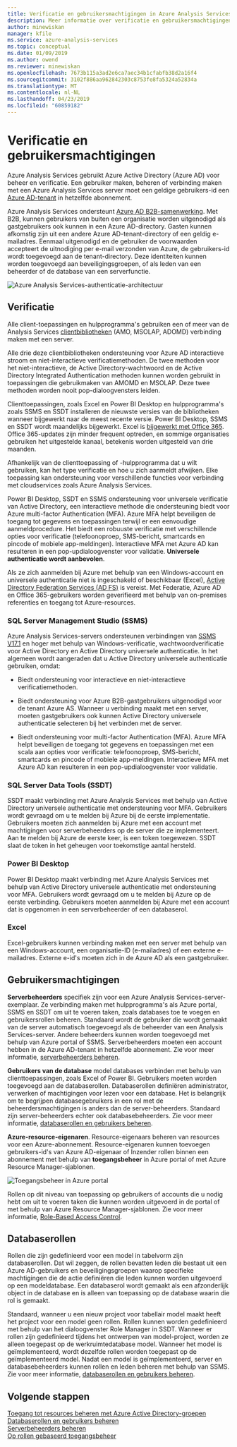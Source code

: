 ```yaml
---
title: Verificatie en gebruikersmachtigingen in Azure Analysis Services | Microsoft Docs
description: Meer informatie over verificatie en gebruikersmachtigingen in Azure Analysis Services.
author: minewiskan
manager: kfile
ms.service: azure-analysis-services
ms.topic: conceptual
ms.date: 01/09/2019
ms.author: owend
ms.reviewer: minewiskan
ms.openlocfilehash: 7673b115a3ad2e6ca7aec34b1cfabfb38d2a16f4
ms.sourcegitcommit: 3102f886aa962842303c8753fe8fa5324a52834a
ms.translationtype: MT
ms.contentlocale: nl-NL
ms.lasthandoff: 04/23/2019
ms.locfileid: "60859182"
---
```

# <a name="authentication-and-user-permissions"></a>Verificatie en gebruikersmachtigingen

Azure Analysis Services gebruikt Azure Active Directory (Azure AD) voor beheer en verificatie. Een gebruiker maken, beheren of verbinding maken met een Azure Analysis Services server moet een geldige gebruikers-id een [Azure AD-tenant](../active-directory/fundamentals/active-directory-administer.md) in hetzelfde abonnement.

Azure Analysis Services ondersteunt [Azure AD B2B-samenwerking](../active-directory/active-directory-b2b-what-is-azure-ad-b2b.md). Met B2B, kunnen gebruikers van buiten een organisatie worden uitgenodigd als gastgebruikers ook kunnen in een Azure AD-directory. Gasten kunnen afkomstig zijn uit een andere Azure AD-tenant-directory of een geldig e-mailadres. Eenmaal uitgenodigd en de gebruiker de voorwaarden accepteert de uitnodiging per e-mail verzonden van Azure, de gebruikers-id wordt toegevoegd aan de tenant-directory. Deze identiteiten kunnen worden toegevoegd aan beveiligingsgroepen, of als leden van een beheerder of de database van een serverfunctie.

![Azure Analysis Services-authenticatie-architectuur](./media/analysis-services-manage-users/aas-manage-users-arch.png)

## <a name="authentication"></a>Verificatie

Alle client-toepassingen en hulpprogramma's gebruiken een of meer van de Analysis Services [clientbibliotheken](analysis-services-data-providers.md) (AMO, MSOLAP, ADOMD) verbinding maken met een server. 

Alle drie deze clientbibliotheken ondersteuning voor Azure AD interactieve stroom en niet-interactieve verificatiemethoden. De twee methoden voor het niet-interactieve, de Active Directory-wachtwoord en de Active Directory Integrated Authentication methoden kunnen worden gebruikt in toepassingen die gebruikmaken van AMOMD en MSOLAP. Deze twee methoden worden nooit pop-dialoogvensters leiden.

Clienttoepassingen, zoals Excel en Power BI Desktop en hulpprogramma's zoals SSMS en SSDT installeren de nieuwste versies van de bibliotheken wanneer bijgewerkt naar de meest recente versie. Power BI Desktop, SSMS en SSDT wordt maandelijks bijgewerkt. Excel is [bijgewerkt met Office 365](https://support.office.com/article/When-do-I-get-the-newest-features-in-Office-2016-for-Office-365-da36192c-58b9-4bc9-8d51-bb6eed468516). Office 365-updates zijn minder frequent optreden, en sommige organisaties gebruiken het uitgestelde kanaal, betekenis worden uitgesteld van drie maanden.

Afhankelijk van de clienttoepassing of -hulpprogramma dat u wilt gebruiken, kan het type verificatie en hoe u zich aanmeldt afwijken. Elke toepassing kan ondersteuning voor verschillende functies voor verbinding met cloudservices zoals Azure Analysis Services.

Power BI Desktop, SSDT en SSMS ondersteuning voor universele verificatie van Active Directory, een interactieve methode die ondersteuning biedt voor Azure multi-factor Authentication (MFA). Azure MFA helpt beveiligen de toegang tot gegevens en toepassingen terwijl er een eenvoudige aanmeldprocedure. Het biedt een robuuste verificatie met verschillende opties voor verificatie (telefoonoproep, SMS-bericht, smartcards en pincode of mobiele app-meldingen). Interactieve MFA met Azure AD kan resulteren in een pop-updialoogvenster voor validatie. **Universele authenticatie wordt aanbevolen**.

Als ze zich aanmelden bij Azure met behulp van een Windows-account en universele authenticatie niet is ingeschakeld of beschikbaar (Excel), [Active Directory Federation Services (AD FS)](../active-directory/hybrid/how-to-connect-fed-azure-adfs.md) is vereist. Met Federatie, Azure AD en Office 365-gebruikers worden geverifieerd met behulp van on-premises referenties en toegang tot Azure-resources.

### <a name="sql-server-management-studio-ssms"></a>SQL Server Management Studio (SSMS)

Azure Analysis Services-servers ondersteunen verbindingen van [SSMS V17.1](https://docs.microsoft.com/sql/ssms/download-sql-server-management-studio-ssms) en hoger met behulp van Windows-verificatie, wachtwoordverificatie voor Active Directory en Active Directory universele authenticatie. In het algemeen wordt aangeraden dat u Active Directory universele authenticatie gebruiken, omdat:

*  Biedt ondersteuning voor interactieve en niet-interactieve verificatiemethoden.

*  Biedt ondersteuning voor Azure B2B-gastgebruikers uitgenodigd voor de tenant Azure AS. Wanneer u verbinding maakt met een server, moeten gastgebruikers ook kunnen Active Directory universele authenticatie selecteren bij het verbinden met de server.

*  Biedt ondersteuning voor multi-factor Authentication (MFA). Azure MFA helpt beveiligen de toegang tot gegevens en toepassingen met een scala aan opties voor verificatie: telefoonoproep, SMS-bericht, smartcards en pincode of mobiele app-meldingen. Interactieve MFA met Azure AD kan resulteren in een pop-updialoogvenster voor validatie.

### <a name="sql-server-data-tools-ssdt"></a>SQL Server Data Tools (SSDT)

SSDT maakt verbinding met Azure Analysis Services met behulp van Active Directory universele authenticatie met ondersteuning voor MFA. Gebruikers wordt gevraagd om u te melden bij Azure bij de eerste implementatie. Gebruikers moeten zich aanmelden bij Azure met een account met machtigingen voor serverbeheerders op de server die ze implementeert. Aan te melden bij Azure de eerste keer, is een token toegewezen. SSDT slaat de token in het geheugen voor toekomstige aantal hersteld.

### <a name="power-bi-desktop"></a>Power BI Desktop

Power BI Desktop maakt verbinding met Azure Analysis Services met behulp van Active Directory universele authenticatie met ondersteuning voor MFA. Gebruikers wordt gevraagd om u te melden bij Azure op de eerste verbinding. Gebruikers moeten aanmelden bij Azure met een account dat is opgenomen in een serverbeheerder of een databaserol.

### <a name="excel"></a>Excel

Excel-gebruikers kunnen verbinding maken met een server met behulp van een Windows-account, een organisatie-ID (e-mailadres) of een externe e-mailadres. Externe e-id's moeten zich in de Azure AD als een gastgebruiker.

## <a name="user-permissions"></a>Gebruikersmachtigingen

**Serverbeheerders** specifiek zijn voor een Azure Analysis Services-server-exemplaar. Ze verbinding maken met hulpprogramma's als Azure portal, SSMS en SSDT om uit te voeren taken, zoals databases toe te voegen en gebruikersrollen beheren. Standaard wordt de gebruiker die wordt gemaakt van de server automatisch toegevoegd als de beheerder van een Analysis Services-server. Andere beheerders kunnen worden toegevoegd met behulp van Azure portal of SSMS. Serverbeheerders moeten een account hebben in de Azure AD-tenant in hetzelfde abonnement. Zie voor meer informatie, [serverbeheerders beheren](analysis-services-server-admins.md). 

**Gebruikers van de database** model databases verbinden met behulp van clienttoepassingen, zoals Excel of Power BI. Gebruikers moeten worden toegevoegd aan de databaserollen. Databaserollen definiëren administrator, verwerken of machtigingen voor lezen voor een database. Het is belangrijk om te begrijpen databasegebruikers in een rol met de beheerdersmachtigingen is anders dan de server-beheerders. Standaard zijn server-beheerders echter ook databasebeheerders. Zie voor meer informatie, [databaserollen en gebruikers beheren](analysis-services-database-users.md).

**Azure-resource-eigenaren**. Resource-eigenaars beheren van resources voor een Azure-abonnement. Resource-eigenaren kunnen toevoegen gebruikers-id's van Azure AD-eigenaar of Inzender rollen binnen een abonnement met behulp van **toegangsbeheer** in Azure portal of met Azure Resource Manager-sjablonen. 

![Toegangsbeheer in Azure portal](./media/analysis-services-manage-users/aas-manage-users-rbac.png)

Rollen op dit niveau van toepassing op gebruikers of accounts die u nodig hebt om uit te voeren taken die kunnen worden uitgevoerd in de portal of met behulp van Azure Resource Manager-sjablonen. Zie voor meer informatie, [Role-Based Access Control](../role-based-access-control/overview.md). 

## <a name="database-roles"></a>Databaserollen

 Rollen die zijn gedefinieerd voor een model in tabelvorm zijn databaserollen. Dat wil zeggen, de rollen bevatten leden die bestaat uit een Azure AD-gebruikers en beveiligingsgroepen waarop specifieke machtigingen die de actie definiëren die leden kunnen worden uitgevoerd op een modeldatabase. Een databaserol wordt gemaakt als een afzonderlijk object in de database en is alleen van toepassing op de database waarin die rol is gemaakt.   
  
 Standaard, wanneer u een nieuw project voor tabellair model maakt heeft het project voor een model geen rollen. Rollen kunnen worden gedefinieerd met behulp van het dialoogvenster Role Manager in SSDT. Wanneer er rollen zijn gedefinieerd tijdens het ontwerpen van model-project, worden ze alleen toegepast op de werkruimtedatabase model. Wanneer het model is geïmplementeerd, wordt dezelfde rollen worden toegepast op de geïmplementeerd model. Nadat een model is geïmplementeerd, server en databasebeheerders kunnen rollen en leden beheren met behulp van SSMS. Zie voor meer informatie, [databaserollen en gebruikers beheren](analysis-services-database-users.md).
  
## <a name="next-steps"></a>Volgende stappen

[Toegang tot resources beheren met Azure Active Directory-groepen](../active-directory/fundamentals/active-directory-manage-groups.md)   
[Databaserollen en gebruikers beheren](analysis-services-database-users.md)  
[Serverbeheerders beheren](analysis-services-server-admins.md)  
[Op rollen gebaseerd toegangsbeheer](../role-based-access-control/overview.md)  